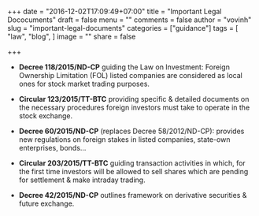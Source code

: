 +++
date = "2016-12-02T17:09:49+07:00"
title = "Important Legal Dococuments"
draft = false
menu = ""
comments = false
author = "vovinh"
slug = "important-legal-documents"
categories = ["guidance"]
tags = [
  "law",
  "blog",
]
image = ""
share = false

+++

- **Decree 118/2015/ND-CP** guiding the Law on Investment: Foreign Ownership Limitation (FOL) listed companies are considered as local ones for stock market trading purposes.

- **Circular 123/2015/TT-BTC** providing specific & detailed documents on the necessary procedures foreign investors must take to operate in the stock exchange.

<!--more-->

- **Decree 60/2015/ND-CP** (replaces Decree 58/2012/ND-CP): provides new regulations on foreign stakes in listed companies, state-own enterprises, bonds...

- **Circular 203/2015/TT-BTC** guiding transaction activities in which, for the first time investors will be allowed to sell shares which are pending for settlement & make intraday trading.

- **Decree 42/2015/ND-CP** outlines framework on derivative securities & future exchange.

